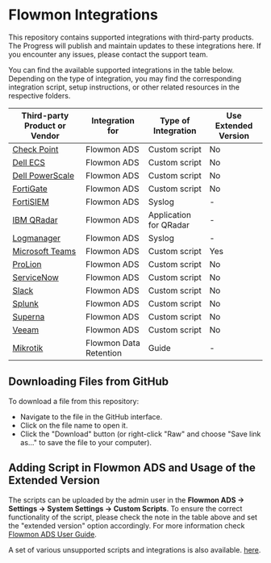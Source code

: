 # Flowmon Integrations
This repository contains supported integrations with third-party products. The Progress will publish and maintain updates to these integrations here. If you encounter any issues, please contact the support team.

You can find the available supported integrations in the table below. Depending on the type of integration, you may find the corresponding integration script, setup instructions, or other related resources in the respective folders.

| Third-party Product or Vendor                                               | Integration for | Type of Integration | Use Extended Version |
|-----------------------------------------------------------------------------|-----------------|---------------------| -----|
| [Check Point](/Check%20Point)                                                 | Flowmon ADS     | Custom script       |  No  |
| [Dell ECS](/Dell%20ECS)                                                       | Flowmon ADS     | Custom script       |  No  |
| [Dell PowerScale](/Dell%20PowerScale)                                         | Flowmon ADS     | Custom script       |  No  |
| [FortiGate](/Fortinet/FortiGate)                                              | Flowmon ADS     | Custom script       |  No  |
| [FortiSIEM](/Fortinet/FortiSIEM)                                            | Flowmon ADS     | Syslog              |  -  |
| [IBM QRadar](/IBM%20QRadar)                                                   | Flowmon ADS  | Application for QRadar    |  -  |
| [Logmanager](/Logmanager)                                                   | Flowmon ADS     | Syslog              |  -  |
| [Microsoft Teams](/Microsoft%20Teams)                                         | Flowmon ADS     | Custom script       |  Yes  |
| [ProLion](/ProLion)                                                         | Flowmon ADS     | Custom script       |  No  |
| [ServiceNow](/ServiceNow)                                                   | Flowmon ADS     | Custom script       |  No  |
| [Slack](/Slack)                                                             | Flowmon ADS     | Custom script       |  No  |
| [Splunk](/Splunk)                                                           | Flowmon ADS     | Custom script       |  No  |
| [Superna](/Superna)                                                         | Flowmon ADS     | Custom script       |  No  |
| [Veeam](/Veeam%20Backup%20&%20Replication)                                        | Flowmon ADS     | Custom script       |  No  |
| [Mikrotik](/Mikrotik)                                                       | Flowmon Data Retention | Guide      |  -  |


## Downloading Files from GitHub
To download a file from this repository:
- Navigate to the file in the GitHub interface.
- Click on the file name to open it.
- Click the "Download" button (or right-click "Raw" and choose "Save link as..." to save the file to your computer).

## Adding Script in Flowmon ADS and Usage of the Extended Version
The scripts can be uploaded by the admin user in the **Flowmon ADS → Settings → System Settings → Custom Scripts**. To ensure the correct functionality of the script, please check the note in the table above and set the "extended version" option accordingly. For more information check [Flowmon ADS User Guide](https://docs.progress.com/category/flowmon-ads).

A set of various unsupported scripts and integrations is also available. [here](https://github.com/progress/Flowmon-Various-Scripts).
